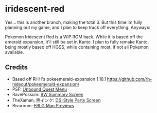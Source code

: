 # iridescent-red
Yes... this is another branch, making the total 3. But this time Im fully planning out my game, and I plan to keep track off everything. Anyways:

Pokemon Iridescent Red is a WIP ROM hack. While it is based off the emerald expansion, it'll still be set in Kanto. I plan to fully remake Kanto, being mostly based off HGSS, while containing most, if not all Pokemon available.

## Credits
- Based off RHH's pokeemerald-expansion 1.10.1 https://github.com/rh-hideout/pokeemerald-expansion/
- PSF: [Unbound Quest Menu](https://github.com/PokemonSanFran/pokeemerald/wiki/Unbound-Quest-Menu)   
- RavePossum: [BW Summary Screen](https://github.com/ravepossum/pokeemerald-expansion/wiki#bw_summary_screen_expansion)
- TheXaman, 黒インク: [DS-Style Party Screen](https://github.com/Greenphx9/pokeemerald-expansion/tree/ds-party-screen-expansion)
- Bivurnum: [FRLG Map Previews](https://github.com/Bivurnum/decomps-resources/wiki/FRLG-Map-Previews)
 
   
